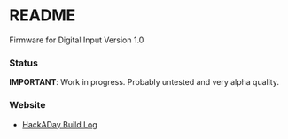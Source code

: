 README
======
Firmware for Digital Input Version 1.0

### Status
**IMPORTANT**: Work in progress. Probably untested and very alpha quality.

### Website
 * [HackADay Build Log](https://hackaday.io/project/1436-aquapic-aquarium-controller)

